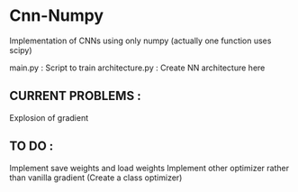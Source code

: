 # Cnn-Numpy

Implementation of CNNs using only numpy (actually one function uses scipy)

main.py : Script to train
architecture.py : Create NN architecture here


## CURRENT PROBLEMS :
Explosion of gradient 

## TO DO :

Implement save weights and load weights
Implement other optimizer rather than vanilla gradient (Create a class optimizer)
